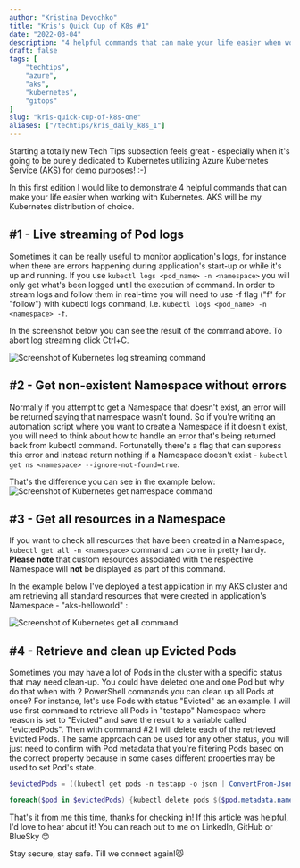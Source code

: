```yaml
---
author: "Kristina Devochko"
title: "Kris's Quick Cup of K8s #1"
date: "2022-03-04"
description: "4 helpful commands that can make your life easier when working with Kubernetes and AKS"
draft: false
tags: [
    "techtips",
    "azure",
    "aks",
    "kubernetes",
    "gitops"
]
slug: "kris-quick-cup-of-k8s-one"
aliases: ["/techtips/kris_daily_k8s_1"]
---
```


Starting a totally new Tech Tips subsection feels great - especially when it's going to be purely dedicated to Kubernetes utilizing Azure Kubernetes Service (AKS) for demo purposes! :-)

In this first edition I would like to demonstrate 4 helpful commands that can make your life easier when working with Kubernetes. AKS will be my Kubernetes distribution of choice.

## #1 - Live streaming of Pod logs

Sometimes it can be really useful to monitor application's logs, for instance when there are errors happening during application's start-up or while it's up and running. If you use ```kubectl logs <pod_name> -n <namespace>``` you will only get what's been logged until the execution of command. In order to stream logs and follow them in real-time you will need to use -f flag ("f" for "follow") with kubectl logs command, i.e. ```kubectl logs <pod_name> -n <namespace> -f```.

In the screenshot below you can see the result of the command above. To abort log streaming click Ctrl+C.

![Screenshot of Kubernetes log streaming command](../../images/tech_tips/k8s_log_f.png)

## #2 - Get non-existent Namespace without errors

Normally if you attempt to get a Namespace that doesn't exist, an error will be returned saying that namespace wasn't found. So if you're writing an automation script where you want to create a Namespace if it doesn't exist, you will need to think about how to handle an error that's being returned back from kubectl command. Fortunatelly there's a flag that can suppress this error and instead return nothing if a Namespace doesn't exist - ```kubectl get ns <namespace> --ignore-not-found=true```.

That's the difference you can see in the example below:
![Screenshot of Kubernetes get namespace command](../../images/tech_tips/k8s_get_ns.png)

## #3 - Get all resources in a Namespace

If you want to check all resources that have been created in a Namespace, ```kubectl get all -n <namespace>``` command can come in pretty handy. **Please note** that custom resources associated with the respective Namespace will **not** be displayed as part of this command.

In the example below I've deployed a test application in my AKS cluster and am retrieving all standard resources that were created in application's Namespace - "aks-helloworld" :

![Screenshot of Kubernetes get all command](../../images/tech_tips/k8s_get_all.png)

## #4 - Retrieve and clean up Evicted Pods

Sometimes you may have a lot of Pods in the cluster with a specific status that may need clean-up. You could have deleted one and one Pod but why do that when with 2 PowerShell commands you can clean up all Pods at once? For instance, let's use Pods with status "Evicted" as an example. I will use first command to retrieve all Pods in "testapp" Namespace where reason is set to "Evicted" and save the result to a variable called "evictedPods". Then with command #2 I will delete each of the retrieved Evicted Pods. The same approach can be used for any other status, you will just need to confirm with Pod metadata that you're filtering Pods based on the correct property because in some cases different properties may be used to set Pod's state.

``` powershell
$evictedPods = ((kubectl get pods -n testapp -o json | ConvertFrom-Json).items | Where-Object {$_.status.reason -eq "Evicted"})

foreach($pod in $evictedPods) {kubectl delete pods $($pod.metadata.name) -n testapp}
```

That's it from me this time, thanks for checking in!
If this article was helpful, I'd love to hear about it! You can reach out to me on LinkedIn, GitHub or BlueSky 😊

Stay secure, stay safe.
Till we connect again!😼
